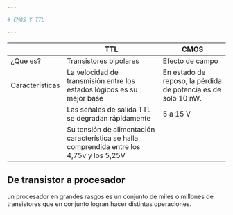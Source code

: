 ```yaml
---

# CMOS Y TTL

---
```


 

|                  | TTL                                                                                        | CMOS                                                          |
|------------------|--------------------------------------------------------------------------------------------|---------------------------------------------------------------|
| ¿Que es?         | Transistores bipolares                                                                     | Efecto de campo                                               |
| Características  | La velocidad de transmisión entre los estados lógicos es su mejor base                     | En estado de reposo, la pérdida de potencia es de solo 10 nW. |
|                  | Las señales de salida TTL se degradan rápidamente                                          | 5 a 15 V                                                      |
|                  | Su tensión de alimentación característica se halla comprendida entre los 4,75v y los 5,25V |                                                               |


## De transistor a procesador

un procesador en grandes rasgos es un conjunto de miles o millones de transistores que en conjunto logran hacer distintas operaciones.
